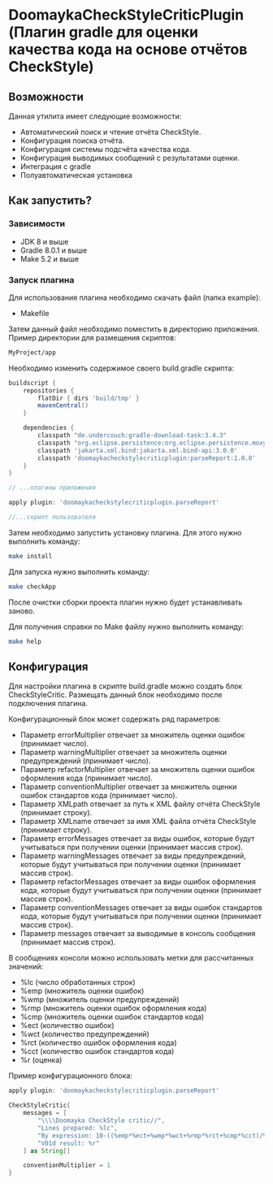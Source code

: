 # DoomaykaCheckStyleCriticPlugin (Плагин gradle для оценки качества кода на основе отчётов CheckStyle)

## Возможности

Данная утилита имеет следующие возможности:

- Автоматический поиск и чтение отчёта CheckStyle.
- Конфигурация поиска отчёта.
- Конфигурация системы подсчёта качества кода.
- Конфигурация выводимых сообщений с результатами оценки.
- Интеграция с gradle
- Полуавтоматическая установка

## Как запустить?

### Зависимости

- JDK 8 и выше
- Gradle 8.0.1 и выше
- Make 5.2 и выше

### Запуск плагина

Для использования плагина необходимо скачать файл (папка example):

- Makefile

Затем данный файл необходимо поместить в директорию приложения.
Пример директории для размещения скриптов:

```bash
MyProject/app
```

Необходимо изменить содержимое своего build.gradle скрипта:

```groovy
buildscript {
    repositories {
        flatDir { dirs 'build/tmp' }
        mavenCentral()
    }

    dependencies {
        classpath "de.undercouch:gradle-download-task:3.4.3"
        classpath "org.eclipse.persistence:org.eclipse.persistence.moxy:3.0.0"
        classpath 'jakarta.xml.bind:jakarta.xml.bind-api:3.0.0'
        classpath 'doomaykacheckstylecriticplugin:parseReport:1.0.0'
    }
}

// ...плагины приложения

apply plugin: 'doomaykacheckstylecriticplugin.parseReport'

//...скрипт пользователя
```

Затем необходимо запустить установку плагина.
Для этого нужно выполнить команду:

```bash
make install
```

Для запуска нужно выполнить команду:

```bash
make checkApp
```

После очистки сборки проекта плагин нужно будет устанавливать заново.

Для получения справки по Make файлу нужно выполнить команду:

```bash
make help
```

## Конфигурация

Для настройки плагина в скрипте build.gradle можно создать блок CheckStyleCritic.
Размещать данный блок необходимо после подключения плагина.

Конфигурационный блок может содержать ряд параметров:

- Параметр errorMultiplier отвечает за множитель оценки ошибок (принимает число).
- Параметр warningMultiplier отвечает за множитель оценки предупреждений (принимает число).
- Параметр refactorMultiplier отвечает за множитель оценки ошибок оформления кода (принимает число).
- Параметр conventionMultiplier отвечает за множитель оценки ошибок стандартов кода (принимает число).
- Параметр XMLpath отвечает за путь к XML файлу отчёта CheckStyle (принимает строку).
- Параметр XMLname отвечает за имя XML файла отчёта CheckStyle (принимает строку).
- Параметр errorMessages отвечает за виды ошибок, которые будут учитываться при получении оценки
  (принимает массив строк).
- Параметр warningMessages отвечает за виды предупреждений, которые будут учитываться при получении оценки
  (принимает массив строк).
- Параметр refactorMessages отвечает за виды ошибок оформления кода, которые будут учитываться при получении оценки
  (принимает массив строк).
- Параметр conventionMessages отвечает за виды ошибок стандартов кода, которые будут учитываться при получении оценки
  (принимает массив строк).
- Параметр messages отвечает за выводимые в консоль сообщения (принимает массив строк).

В сообщениях консоли можно использовать метки для рассчитанных значений:

- %lc (число обработанных строк)
- %emp (множитель оценки ошибок)
- %wmp (множитель оценки предупреждений)
- %rmp (множитель оценки ошибок оформления кода)
- %cmp (множитель оценки ошибок стандартов кода)
- %ect (количество ошибок)
- %wct (количество предупреждений)
- %rct (количество ошибок оформления кода)
- %cct (количество ошибок стандартов кода)
- %r (оценка)

Пример конфигурационного блока:

```groovy
apply plugin: 'doomaykacheckstylecriticplugin.parseReport'

CheckStyleCritic{
    messages = [
        "\\\\Doomayka CheckStyle critic//",
        "Lines prepared: %lc",
        "By expression: 10-((%emp*%ect+%wmp*%wct+%rmp*%rct+%cmp*%cct)/%lc)*10",
        "V01d result: %r"
    ] as String[]

    conventionMultiplier = 1
}
```
